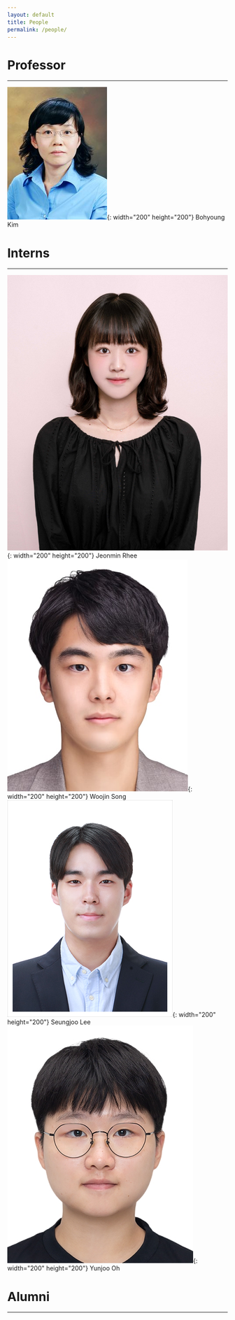 ```yaml
---
layout: default
title: People
permalink: /people/
---
```


# Professor
---

![](./professor.jpeg){: width="200" height="200"} Bohyoung Kim



# Interns
---

![](./jeongmin.jpeg){: width="200" height="200"} Jeonmin Rhee
![](./woojin.jpeg){: width="200" height="200"} Woojin Song
![](./seungjoo.png){: width="200" height="200"} Seungjoo Lee
![](./yunjoo.jpeg){: width="200" height="200"} Yunjoo Oh



# Alumni
---
